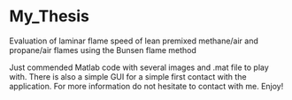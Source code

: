 # My_Thesis
Evaluation of laminar flame speed of lean premixed methane/air and propane/air flames using the Bunsen flame method

Just commended Matlab code with several images and .mat file to play with. There is also a simple GUI for a simple first contact with the application. 
For more information do not hesitate to contact with me. Enjoy!
